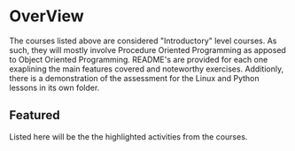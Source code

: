 # OverView
The courses listed above are considered "Introductory" level courses. As such, they will mostly involve Procedure Oriented Programming 
as apposed to Object Oriented Programming. README's are provided for each one exaplining the main features covered and noteworthy exercises. Additionly, there is a demonstration of the assessment for the Linux and
Python lessons in its own folder. 
## Featured 
Listed here will be the the highlighted activities from the courses.

